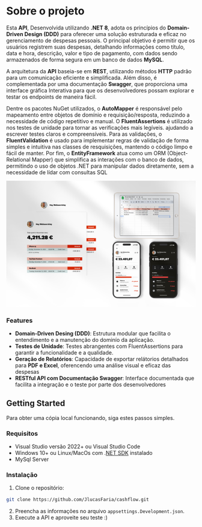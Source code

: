 # Sobre o projeto

Esta **API**, Desenvolvida utilizando **.NET 8**, adota os princípios do **Domain-Driven Design (DDD)** para oferecer uma solução estruturada e eficaz no gerenciamento de despesas pessoais. O principal objetivo é permitir que os usuários registrem suas despesas, detalhando informações como título, data e hora, descrição, valor e tipo de pagamento, com dados sendo armazenados de forma segura em um banco de dados **MySQL**.

A arquitetura da **API** baseia-se em **REST**, utilizando métodos **HTTP** padrão para um comunicação eficiente e simplificada. Além disso, é complementada por uma documentação **Swagger**, que proporciona uma interface gráfica Interativa para que os desenvolvedores possam explorar e testar os endpoints de maneira fácil.

Dentre os pacotes NuGet utilizados, o **AutoMapper** é responsável pelo mapeamento entre objetos de domínio e requisição/resposta, reduzindo a necessidade de código repetitivo e manual. O **FluentAssertions** é utilizado nos testes de unidade para tornar as verificações mais legíveis. ajudando a escrever testes claros e compreensíveis. Para as validações, o **FluentValidation** é usado para implementar regras de validação de forma simples e intuitiva nas classes de resquisições, mantendo o código limpo e fácil de manter. Por fim, o **EntityFramework** atua como um ORM (Object-Relational Mapper) que simplifica as interações com o banco de dados, permitindo o uso de objetos .NET para manipular dados diretamente, sem a necessidade de lídar com consultas SQL

![hero-image]

### Features

- **Domain-Driven Desing (DDD)**: Estrutura modular que facilita o entendimento e a manutenção do dominío da aplicação.
- **Testes de Unidade**: Testes abrangentes com FluentAssertions para garantir a funcionalidade e a qualidade.
- **Geração de Relatórios**: Capacidade de exportar relátorios detalhados para **PDF e Excel**, oferencendo uma análise visual e eficaz das despesas
- **RESTful API com Documentação Swagger**: Interface documentada que facilita a integração e o teste por parte dos desenvolvedores

## Getting Started

Para obter uma cópia local funcionando, siga estes passos simples.

### Requisitos

* Visual Studio versão 2022+ ou Visual Studio Code
* Windows 10+ ou Linux/MacOs com .[NET SDK][dot-net-sdk] instalado 
* MySql Server

### Instalação

1. Clone o repositório:
  ```sh
  git clone https://github.com/JlucasFaria/cashflow.git
  ```

2. Preencha as informações no arquivo `appsettings.Development.json`.
3. Execute a API e aproveite seu teste :)





<!-- Links -->
[dot-net-sdk]: https://dotnet.microsoft.com/en-us/download/dotnet/9.0

<!-- Images -->
[hero-image]: images/heroimage.png
